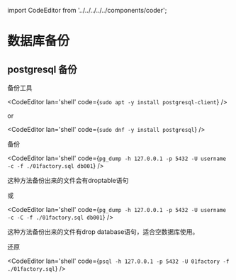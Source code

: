 import CodeEditor from '../../../../../components/coder';

# 数据库备份

## postgresql 备份

备份工具

<CodeEditor lan='shell' code={`
sudo apt -y install postgresql-client
`} />

or

<CodeEditor lan='shell' code={`
sudo dnf -y install postgresql
`} />

备份

<CodeEditor lan='shell' code={`
pg_dump -h 127.0.0.1 -p 5432 -U username -c -f ./01factory.sql db001
`} />

这种方法备份出来的文件会有droptable语句

或

<CodeEditor lan='shell' code={`
pg_dump -h 127.0.0.1 -p 5432 -U username -c -C -f ./01factory.sql db001
`} />

这种方法备份出来的文件有drop database语句，适合空数据库使用。

还原

<CodeEditor lan='shell' code={`
psql -h 127.0.0.1 -p 5432 -U 01factory -f ./01factory.sql
`} />
